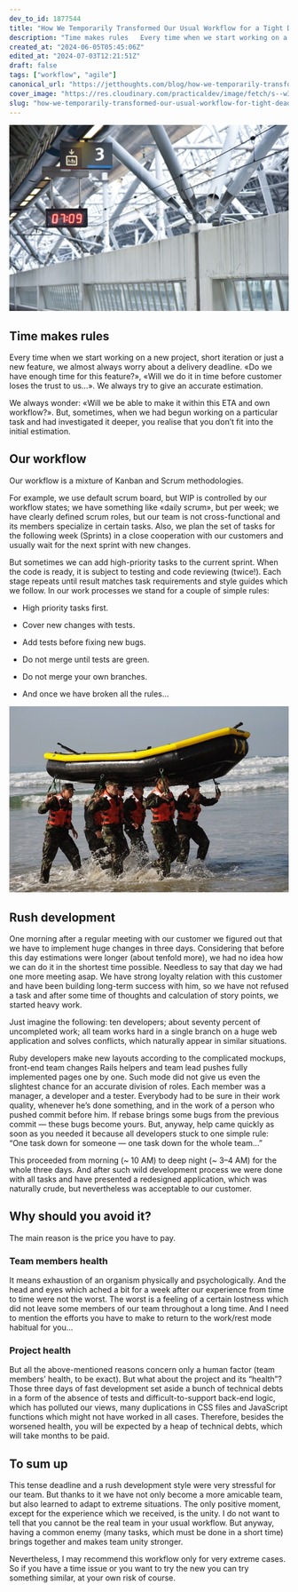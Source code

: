 ```yaml
---
dev_to_id: 1877544
title: "How We Temporarily Transformed Our Usual Workflow for a Tight Deadline"
description: "Time makes rules   Every time when we start working on a new project, short iteration or..."
created_at: "2024-06-05T05:45:06Z"
edited_at: "2024-07-03T12:21:51Z"
draft: false
tags: ["workflow", "agile"]
canonical_url: "https://jetthoughts.com/blog/how-we-temporarily-transformed-our-usual-workflow-for-tight-deadline-agile/"
cover_image: "https://res.cloudinary.com/practicaldev/image/fetch/s--w3AnlJbL--/c_imagga_scale,f_auto,fl_progressive,h_420,q_auto,w_1000/https://raw.githubusercontent.com/jetthoughts/jetthoughts.github.io/master/static/assets/img/blog/how-we-temporarily-transformed-our-usual-workflow-for-tight-deadline-agile/file_0.jpeg"
slug: "how-we-temporarily-transformed-our-usual-workflow-for-tight-deadline-agile"
---
```


![Unsplash Photo: [榮達 陳](https://unsplash.com/@dareen0987)](https://raw.githubusercontent.com/jetthoughts/jetthoughts.github.io/master/static/assets/img/blog/how-we-temporarily-transformed-our-usual-workflow-for-tight-deadline-agile/file_0.jpeg)

## Time makes rules

Every time when we start working on a new project, short iteration or just a new feature, we almost always worry about a delivery deadline. «Do we have enough time for this feature?», «Will we do it in time before customer loses the trust to us…». We always try to give an accurate estimation.

We always wonder: «Will we be able to make it within this ETA and own workflow?». But, sometimes, when we had begun working on a particular task and had investigated it deeper, you realise that you don’t fit into the initial estimation.

## Our workflow

Our workflow is a mixture of Kanban and Scrum methodologies.

For example, we use default scrum board, but WIP is controlled by our workflow states; we have something like «daily scrum», but per week; we have clearly defined scrum roles, but our team is not cross-functional and its members specialize in certain tasks. Also, we plan the set of tasks for the following week (Sprints) in a close cooperation with our customers and usually wait for the next sprint with new changes.

But sometimes we can add high-priority tasks to the current sprint. When the code is ready, it is subject to testing and code reviewing (twice!). Each stage repeats until result matches task requirements and style guides which we follow. In our work processes we stand for a couple of simple rules:

* High priority tasks first.

* Cover new changes with tests.

* Add tests before fixing new bugs.

* Do not merge until tests are green.

* Do not merge your own branches.

* And once we have broken all the rules…

![](https://raw.githubusercontent.com/jetthoughts/jetthoughts.github.io/master/static/assets/img/blog/how-we-temporarily-transformed-our-usual-workflow-for-tight-deadline-agile/file_1.jpeg)

## Rush development

One morning after a regular meeting with our customer we figured out that we have to implement huge changes in three days. Considering that before this day estimations were longer (about tenfold more), we had no idea how we can do it in the shortest time possible. Needless to say that day we had one more meeting asap. We have strong loyalty relation with this customer and have been building long-term success with him, so we have not refused a task and after some time of thoughts and calculation of story points, we started heavy work.

Just imagine the following: ten developers; about seventy percent of uncompleted work; all team works hard in a single branch on a huge web application and solves conflicts, which naturally appear in similar situations.

Ruby developers make new layouts according to the complicated mockups, front-end team changes Rails helpers and team lead pushes fully implemented pages one by one. Such mode did not give us even the slightest chance for an accurate division of roles. Each member was a manager, a developer and a tester. Everybody had to be sure in their work quality, whenever he’s done something, and in the work of a person who pushed commit before him. If rebase brings some bugs from the previous commit — these bugs become yours. But, anyway, help came quickly as soon as you needed it because all developers stuck to one simple rule: “One task down for someone — one task down for the whole team…”

This proceeded from morning (~ 10 AM) to deep night (~ 3–4 AM) for the whole three days. And after such wild development process we were done with all tasks and have presented a redesigned application, which was naturally crude, but nevertheless was acceptable to our customer.

## Why should you avoid it?

The main reason is the price you have to pay.

### Team members health

It means exhaustion of an organism physically and psychologically. And the head and eyes which ached a bit for a week after our experience from time to time were not the worst. The worst is a feeling of a certain lostness which did not leave some members of our team throughout a long time. And I need to mention the efforts you have to make to return to the work/rest mode habitual for you…

### Project health

But all the above-mentioned reasons concern only a human factor (team members’ health, to be exact). But what about the project and its “health”? Those three days of fast development set aside a bunch of technical debts in a form of the absence of tests and difficult-to-support back-end logic, which has polluted our views, many duplications in CSS files and JavaScript functions which might not have worked in all cases. Therefore, besides the worsened health, you will be expected by a heap of technical debts, which will take months to be paid.

## To sum up

This tense deadline and a rush development style were very stressful for our team. But thanks to it we have not only become a more amicable team, but also learned to adapt to extreme situations. The only positive moment, except for the experience which we received, is the unity. I do not want to tell that you cannot be the real team in your usual workflow. But anyway, having a common enemy (many tasks, which must be done in a short time) brings together and makes team unity stronger.

Nevertheless, I may recommend this workflow only for very extreme cases. So if you have a time issue or you want to try the new you can try something similar, at your own risk of course.

